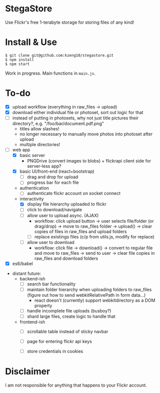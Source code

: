 # StegaStore
Use Flickr's free 1-terabyte storage for storing files of any kind!

# Install & Use
```
$ git clone git@github.com:kzeng10/stegastore.git
$ npm install
$ npm start
```
Work in progress. Main functions in `main.js`.

# To-do
- [x] upload workflow (everything in raw_files -> upload)
- [x] download either individual file or photoset, sort out logic for that
- [ ] instead of putting in photosets, why not just title pictures their directory?, e.g. "/foo/bar/document.pdf.png"
    - titles allow slashes!
    - no longer necessary to manually move photos into photoset after upload
    - multiple directories!
- [ ] web app
  - [x] basic server
    - PNGDrive (convert images to blobs) + flickrapi client side for server-less app?
  - [x] basic UI/front-end (react+bootstrap)
    - [ ] drag and drop for upload
    - [ ] progress bar for each file
  - authentication
    - [ ] authenticate flickr account on socket connect
  - interactivity
    - [x] display file hierarchy uploaded to flickr
    - [ ] click to download/navigate
    - [ ] allow user to upload async. (AJAX)
        - workflow: click upload button -> user selects file/folder (or drag/drop) -> move to raw_files folder -> upload() -> clear copies of files in raw_files and upload folders
        - [ ] replace existings files (c/p from utils.js, modify for replace)
    - [ ] allow user to download
        - workflow: click file -> download() -> convert to regular file and move to raw_files -> send to user -> clear file copies in raw_files and download folders
- [x] es6/babel
- distant future:
    - backend-ish
        - [ ] search bar functionality
        - [ ] maintain folder hierarchy when uploading folders to raw_files (figure out how to send webkitRelativePath in form data...)
            - react doesn't (currently) support webkitdirectory as a DOM property
        - [ ] handle incomplete file uploads (busboy?)
        - [ ] shard large files, create logic to handle that
    - frontend-ish
        - [ ] scrollable table instead of sticky navbar
        - [ ] page for entering flickr api keys
        - [ ] store credentials in cookies




# Disclaimer
I am not responsible for anything that happens to your Flickr account.
